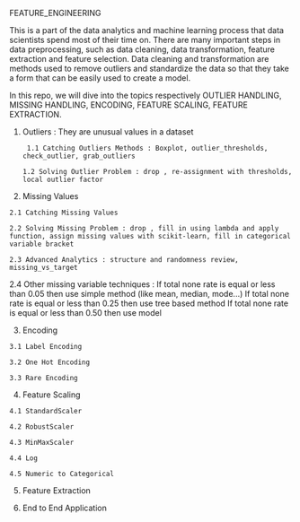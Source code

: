 FEATURE_ENGINEERING

  This is a part of the data analytics and machine learning process that data scientists spend most of their time on. There are many important steps in data preprocessing, such as data cleaning, data transformation, feature extraction and feature selection. Data cleaning and transformation are methods used to remove outliers and standardize the data so that they take a form that can be easily used to create a model.
  
  In this repo, we will dive into the topics respectively OUTLIER HANDLING, MISSING HANDLING, ENCODING, FEATURE SCALING, FEATURE EXTRACTION.
  
 1. Outliers : They are unusual values in a dataset

         1.1 Catching Outliers Methods : Boxplot, outlier_thresholds, check_outlier, grab_outliers

        1.2 Solving Outlier Problem : drop , re-assignment with thresholds, local outlier factor

  2. Missing Values 

    2.1 Catching Missing Values

    2.2 Solving Missing Problem : drop , fill in using lambda and apply function, assign missing values with scikit-learn, fill in categorical variable bracket
  
    2.3 Advanced Analytics : structure and randomness review, missing_vs_target
  
   2.4 Other missing variable techniques :
     If total none rate is equal or less than 0.05 then use simple method (like mean, median, mode...)
     If total none rate is equal or less than 0.25 then use tree based method 
     If total none rate is equal or less than 0.50 then use model 
   
  3. Encoding

    3.1 Label Encoding
   
    3.2 One Hot Encoding
   
    3.3 Rare Encoding

  4. Feature Scaling

    4.1 StandardScaler
  
    4.2 RobustScaler
   
    4.3 MinMaxScaler
   
    4.4 Log
   
    4.5 Numeric to Categorical

  5. Feature Extraction

  6. End to End Application

